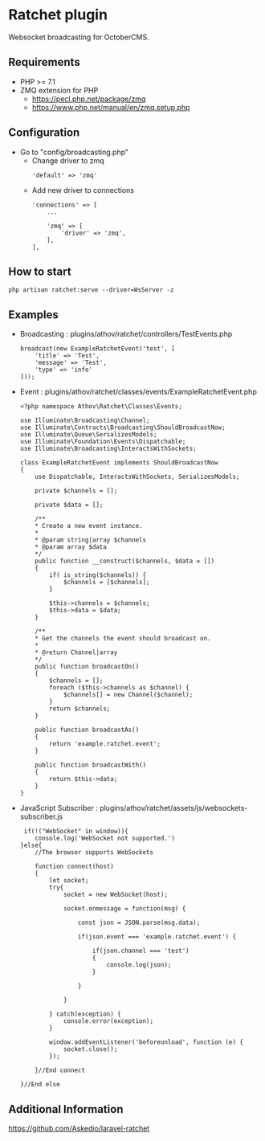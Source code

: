 # Ratchet plugin
Websocket broadcasting for OctoberCMS.

## Requirements
* PHP >= 7.1
* ZMQ extension for PHP
    * https://pecl.php.net/package/zmq
    * https://www.php.net/manual/en/zmq.setup.php

## Configuration
* Go to "config/broadcasting.php"
    * Change driver to zmq
        ```
        'default' => 'zmq'
        ```
    * Add new driver to connections
        ```
        'connections' => [
            ...

            'zmq' => [
                'driver' => 'zmq',
            ],
        ],
        ```
## How to start
```
php artisan ratchet:serve --driver=WsServer -z
```
## Examples
* Broadcasting : plugins/athov/ratchet/controllers/TestEvents.php
    ```
    broadcast(new ExampleRatchetEvent('test', [
        'title' => 'Test',
        'message' => 'Test',
        'type' => 'info'
    ]));
    ```
* Event : plugins/athov/ratchet/classes/events/ExampleRatchetEvent.php
    ```
    <?php namespace Athov\Ratchet\Classes\Events;

    use Illuminate\Broadcasting\Channel;
    use Illuminate\Contracts\Broadcasting\ShouldBroadcastNow;
    use Illuminate\Queue\SerializesModels;
    use Illuminate\Foundation\Events\Dispatchable;
    use Illuminate\Broadcasting\InteractsWithSockets;

    class ExampleRatchetEvent implements ShouldBroadcastNow
    {
        use Dispatchable, InteractsWithSockets, SerializesModels;

        private $channels = [];

        private $data = [];

        /**
        * Create a new event instance.
        *
        * @param string|array $channels
        * @param array $data
        */
        public function __construct($channels, $data = [])
        {
            if( is_string($channels)) {
                $channels = [$channels];
            }

            $this->channels = $channels;
            $this->data = $data;
        }

        /**
        * Get the channels the event should broadcast on.
        *
        * @return Channel|array
        */
        public function broadcastOn()
        {
            $channels = [];
            foreach ($this->channels as $channel) {
                $channels[] = new Channel($channel);
            }
            return $channels;
        }

        public function broadcastAs()
        {
            return 'example.ratchet.event';
        }

        public function broadcastWith()
        {
            return $this->data;
        }
    }
    ```
* JavaScript Subscriber : plugins/athov/ratchet/assets/js/websockets-subscriber.js
    ```
     if(!("WebSocket" in window)){
        console.log('WebSocket not supported.')
    }else{
        //The browser supports WebSockets

        function connect(host)
        {
            let socket;
            try{
                socket = new WebSocket(host);

                socket.onmessage = function(msg) {

                    const json = JSON.parse(msg.data);

                    if(json.event === 'example.ratchet.event') {

                        if(json.channel === 'test')
                        {
                            console.log(json);
                        }

                    }

                }

            } catch(exception) {
                console.error(exception);
            }

            window.addEventListener('beforeunload', function (e) {
                socket.close();
            });

        }//End connect

    }//End else
    ```
## Additional Information
https://github.com/Askedio/laravel-ratchet